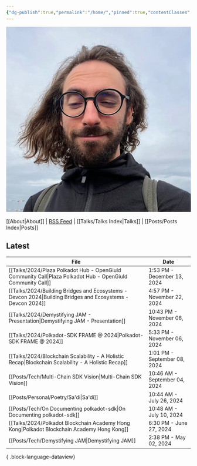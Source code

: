```yaml
---
{"dg-publish":true,"permalink":"/home/","pinned":true,"contentClasses":"homepage","tags":["gardenEntry"],"created":"2024-03-24T10:35:09.000+00:00","updated":"2025-01-06T13:52:13.287+00:00"}
---
```


![Screenshot 2023-11-01 at 21.21.06.jpeg|300](/img/user/resources/Screenshot%202023-11-01%20at%2021.21.06.jpeg)

[[About\|About]] | [RSS Feed](./feed.xml) | [[Talks/Talks Index\|Talks]] | [[Posts/Posts Index\|Posts]]

## Latest 
| File                                                                                                           | Date                          |
| -------------------------------------------------------------------------------------------------------------- | ----------------------------- |
| [[Talks/2024/Plaza Polkadot Hub - OpenGiuld Community Call\|Plaza Polkadot Hub - OpenGiuld Community Call]] | 1:53 PM - December 13, 2024   |
| [[Talks/2024/Building Bridges and Ecosystems - Devcon 2024\|Building Bridges and Ecosystems - Devcon 2024]] | 4:57 PM - November 22, 2024   |
| [[Talks/2024/Demystifying JAM - Presentation\|Demystifying JAM - Presentation]]                             | 10:43 PM - November 06, 2024  |
| [[Talks/2024/Polkadot-SDK FRAME @ 2024\|Polkadot-SDK FRAME @ 2024]]                                         | 5:33 PM - November 06, 2024   |
| [[Talks/2024/Blockchain Scalability - A Holistic Recap\|Blockchain Scalability - A Holistic Recap]]         | 1:01 PM - September 08, 2024  |
| [[Posts/Tech/Multi-Chain SDK Vision\|Multi-Chain SDK Vision]]                                               | 10:46 AM - September 04, 2024 |
| [[Posts/Personal/Poetry/Sa'di\|Sa'di]]                                                                      | 10:44 AM - July 26, 2024      |
| [[Posts/Tech/On Documenting polkadot-sdk\|On Documenting polkadot-sdk]]                                     | 10:48 AM - July 10, 2024      |
| [[Talks/2024/Polkadot Blockchain Academy Hong Kong\|Polkadot Blockchain Academy Hong Kong]]                 | 6:30 PM - June 27, 2024       |
| [[Posts/Tech/Demystifying JAM\|Demystifying JAM]]                                                           | 2:38 PM - May 02, 2024        |

{ .block-language-dataview}


